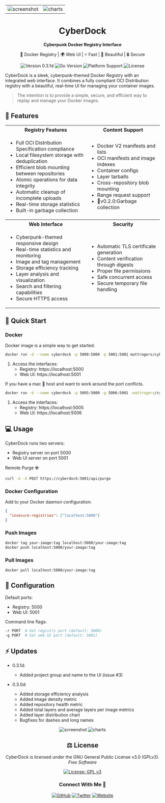 
<div align="center">
<table>
  <tr>
    <td>
      <img src="media/screen.png" alt="screenshot">
    </td>
    <td>
      <img src="media/charts.png" alt="charts">
    </td>
  </tr>
</table>
</div>

<div align="center">
  <h1>CyberDock</h1>
  <p><strong>Cyberpunk Docker Registry Interface</strong></p>
  <p>🐳 Docker Registry | 🌍 Web UI | ⚡ Fast | 🎨 Beautiful | 🔒 Secure</p>
  <p>
    <img src="https://img.shields.io/badge/version-0.3.1d-blue.svg" alt="Version 0.3.1d">
    <img src="https://img.shields.io/badge/go-%3E%3D1.21-00ADD8.svg" alt="Go Version">
    <img src="https://img.shields.io/badge/platform-linux%20%7C%20macos%20%7C%20docker-brightgreen.svg" alt="Platform Support">
    <img src="https://img.shields.io/badge/license-GPLv3-green.svg" alt="License">
  </p>
</div>

CyberDock is a sleek, cyberpunk-themed Docker Registry with an integrated web interface. It combines a fully compliant OCI Distribution registry with a beautiful, real-time UI for managing your container images.

> The intention is to provide a simple, secure, and efficient way to replay and manage your Docker images.

## 🌟 Features

<table>
  <tr>
    <th>Registry Features</th>
    <th>Content Support</th>
  </tr>
  <tr>
    <td>
      <ul>
        <li>Full OCI Distribution Specification compliance</li>
        <li>Local filesystem storage with deduplication</li>
        <li>Efficient blob mounting between repositories</li>
        <li>Atomic operations for data integrity</li>
        <li>Automatic cleanup of incomplete uploads</li>
        <li>Real-time storage statistics</li>
        <li>Built-in garbage collection</li>
      </ul>
    </td>
    <td>
      <ul>
        <li>Docker V2 manifests and lists</li>
        <li>OCI manifests and image indexes</li>
        <li>Container configs</li>
        <li>Layer tarballs</li>
        <li>Cross-repository blob mounting</li>
        <li>Range request support</li>
        <li>🎉v0.2.0:Garbage collection</li>
      </ul>
    </td>
  </tr>
  <tr>
    <th>Web Interface</th>
    <th>Security</th>
  </tr>
  <tr>
    <td>
      <ul>
        <li>Cyberpunk-themed responsive design</li>
        <li>Real-time statistics and monitoring</li>
        <li>Image and tag management</li>
        <li>Storage efficiency tracking</li>
        <li>Layer analysis and visualization</li>
        <li>Search and filtering capabilities</li>
        <li>Secure HTTPS access</li>
      </ul>
    </td>
    <td>
      <ul>
        <li>Automatic TLS certificate generation</li>
        <li>Content verification through digests</li>
        <li>Proper file permissions</li>
        <li>Safe concurrent access</li>
        <li>Secure temporary file handling</li>
      </ul>
    </td>
  </tr>
</table>

## 🚀 Quick Start

### Docker

Docker image is a simple way to get started.
```bash
docker run -d --name cyberdock -p 5000:5000 -p 5001:5001 mattrogers/cyberdock:latest
```

1. Access the interfaces:
   - Registry: https://localhost:5000
   - Web UI: https://localhost:5001

If you have a mac 🍏 host and want to work around the port conflicts.
```bash
docker run -d --name cyberdock -p 5005:5000 -p 5006:5001 -mattrogers/cyberdock:latest
```

1. Access the interfaces:
   - Registry: https://localhost:5005
   - Web UI: https://localhost:5006

## 💻 Usage

CyberDock runs two servers:
- Registry server on port 5000
- Web UI server on port 5001

Remote Purge ☢️
```bash
curl -k -X POST https://cyberdock:5001/api/purge
```

### Docker Configuration

Add to your Docker daemon configuration:
```json
{
  "insecure-registries": ["localhost:5000"]
}
```

### Push Images
```bash
docker tag your-image:tag localhost:5000/your-image:tag
docker push localhost:5000/your-image:tag
```

### Pull Images
```bash
docker pull localhost:5000/your-image:tag
```

## 🔧 Configuration

Default ports:
- Registry: 5000
- Web UI: 5001

Command line flags:
```bash
-r PORT  # Set registry port (default: 5000)
-g PORT  # Set web UI port (default: 5001)
```

## ⚡️ Updates

- 0.3.1d:
  - Added project group and name to the UI (issue #3)

- 0.3.0d:
  - Added storage efficiency analysis
  - Added image density metric
  - Added repository health metric
  - Added total layers and average layers per image metrics
  - Added layer distribution chart
  - Bugfixes for dashes and long names

<div align="center">
  <img src="media/screen.png" alt="screenshot">
  <img src="media/charts.png" alt="charts">


## ⚖️ License

<p>
CyberDock is licensed under the GNU General Public License v3.0 (GPLv3).<br>
<em>Free Software</em>
</p>

[![License: GPL v3](https://img.shields.io/badge/License-GPLv3-blue.svg?style=for-the-badge)](https://www.gnu.org/licenses/gpl-3.0)

### Connect With Me 🤝

[![GitHub](https://img.shields.io/badge/GitHub-RamboRogers-181717?style=for-the-badge&logo=github)](https://github.com/RamboRogers)
[![Twitter](https://img.shields.io/badge/Twitter-@rogerscissp-1DA1F2?style=for-the-badge&logo=twitter)](https://x.com/rogerscissp)
[![Website](https://img.shields.io/badge/Web-matthewrogers.org-00ADD8?style=for-the-badge&logo=google-chrome)](https://matthewrogers.org)

</div>

